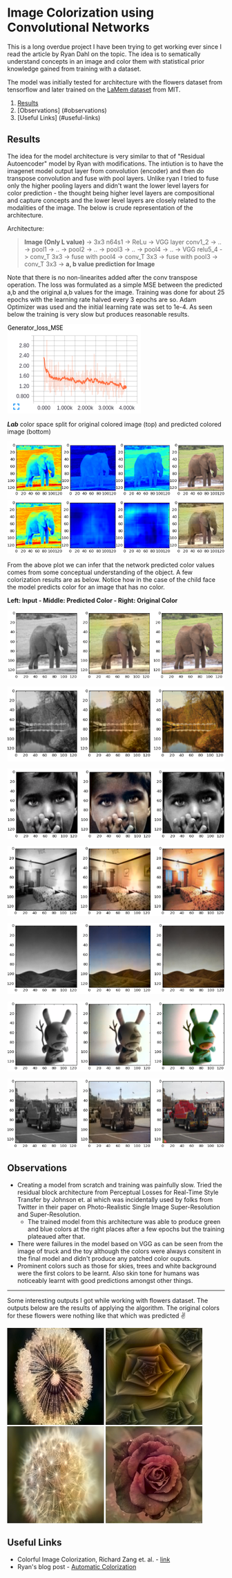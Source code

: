 # Image Colorization using Convolutional Networks
This is a long overdue project I have been trying to get working ever since I read the article by Ryan Dahl on the topic. The idea is to sematically understand concepts in an image and color them with statistical prior knowledge gained from training with a dataset.

The model was initially tested for architecture with the flowers dataset from tensorflow and later trained on the [LaMem dataset](http://memorability.csail.mit.edu) from MIT.

1. [Results](#results)
2. [Observations] (#observations)
3. [Useful Links] (#useful-links)
 
 
## Results 
The idea for the model architecture is very similar to that of "Residual Autoencoder" model by Ryan with modifications. The intiution is to have the imagenet model output layer from convolution (encoder) and then do transpose convolution and fuse with pool layers. Unlike ryan I tried to fuse only the higher pooling layers and didn't want the lower level layers for color prediction - the thought being higher level layers are compositional and capture concepts and the lower level layers are closely related to the modalities of the image. The below is crude representation of the architecture.

Architecture:
> **Image (Only L value)** -> 3x3 n64s1 -> ReLu -> VGG layer conv1_2 -> .. -> pool1 -> .. -> pool2 -> .. -> pool3 -> .. -> pool4 -> .. -> VGG relu5_4 -> conv_T 3x3 -> fuse with pool4 -> conv_T 3x3 -> fuse with pool3 -> conv_T 3x3 -> **a, b value prediction for Image**

Note that there is no non-linearites added after the conv transpose operation. The loss was formulated as a simple MSE between the predicted a,b and the original a,b values for the image. Training was done for about 25 epochs with the learning rate halved every 3 epochs are so. Adam Optimizer was used and the initial learning rate was set to 1e-4. As seen below the training is very slow but produces reasonable results.

![](results/loss.png)

***Lab*** color space split for original colored image (top) and predicted colored image (bottom)

![](results/lab_split1.png)
![](results/lab_split2.png)

From the above plot we can infer that the network predicted color values comes from some conceptual understanding of the object. A few colorization results are as below. Notice how in the case of the child face the model predicts color for an image that has no color. 

**Left: Input - Middle: Predicted Color - Right: Original Color**

![](results/result1.png)

![](results/result2.png)

![](results/result3.png)

![](results/result4.png)

![](results/result5.png)

![](results/result6.png)

![](results/result7.png)

## Observations
- Creating a model from scratch and training was painfully slow. Tried the residual block architecture from Perceptual Losses for Real-Time Style Transfer by Johnson et. al which was incidentally used by folks from Twitter in their paper on Photo-Realistic Single Image Super-Resolution and Super-Resolution. 
  - The trained model from this architecture was able to produce green and blue colors at the right places after a few epochs but the training plateaued after that. 
- There were failures in the model based on VGG as can be seen from the image of truck and the toy although the colors were always consitent in the final model and didn't produce any patched color ouputs.
- Prominent colors such as those for skies, trees and white background were the first colors to be learnt. Also skin tone for humans was noticeably learnt with good predictions amongst other things. 

----
Some interesting outputs I got while working with flowers dataset. The outputs below are the results of applying the algorithm. The original colors for these flowers were nothing like that which was predicted :v:

![](results/flowers/pred29.png) ![](results/flowers/pred30.png) ![](results/flowers/pred35.png) ![](results/flowers/pred39.png)

## Useful Links
- Colorful Image Colorization, Richard Zang et. al. - [link](http://richzhang.github.io/colorization/)
- Ryan's blog post - [Automatic Colorization](http://tinyclouds.org/colorize/)
